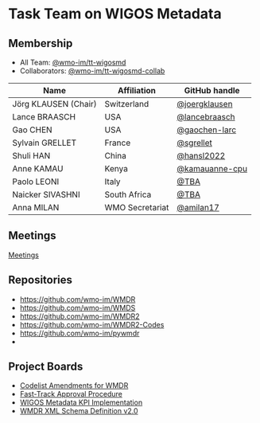 # Task Team on WIGOS Metadata

## Membership
* All Team: [@wmo-im/tt-wigosmd](https://github.com/orgs/wmo-im/teams/tt-wigosmd)
* Collaborators: [@wmo-im/tt-wigosmd-collab](https://github.com/orgs/wmo-im/teams/tt-wigosmd-collab)

|Name | Affiliation | GitHub handle |
|---|---|---|
|Jörg	KLAUSEN (Chair)|Switzerland|[@joergklausen](https://github.com/joergklausen) 
|Lance BRAASCH|USA|[@lancebraasch](https://github.com/lancebraasch)
|Gao CHEN|USA|[@gaochen-larc](https://github.com/gaochen-larc)
|Sylvain GRELLET|France|[@sgrellet](https://github.com/sgrellet)
|Shuli HAN|China|[@hansl2022](https://github.com/hansl2022)
|Anne	KAMAU|Kenya|[@kamauanne-cpu](https://github.com/kamauanne-cpu)
|Paolo LEONI|Italy|[@TBA](https://github.com/TBA)
|Naicker	SIVASHNI|South Africa|[@TBA](https://github.com/TBA)
|Anna MILAN|WMO Secretariat|[@amilan17](https://github.com/orgs/amilan17)

## Meetings
[Meetings](https://github.com/wmo-im/tt-wigosmd/wiki/Meetings)

## Repositories
*   https://github.com/wmo-im/WMDR
*   https://github.com/wmo-im/WMDS
*   https://github.com/wmo-im/WMDR2
*   https://github.com/wmo-im/WMDR2-Codes
*   https://github.com/wmo-im/pywmdr
*   
## Project Boards
* [Codelist Amendments for WMDR](https://github.com/orgs/wmo-im/projects/55)
* [Fast-Track Approval Procedure](https://github.com/orgs/wmo-im/projects/25)
* [WIGOS Metadata KPI Implementation](https://github.com/wmo-im/wmdr/projects/3)
* [WMDR XML Schema Definition v2.0](https://github.com/wmo-im/wmdr/projects/1)
